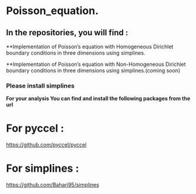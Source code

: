# Poisson_equation.
## In the repositories, you will find :

**Implementation of Poisson’s equation with Homogeneous Dirichlet boundary conditions in three dimensions using simplines.

**Implementation of Poisson’s equation with Non-Homogeneous Dirichlet boundary conditions in three dimensions using simplines.(coming soon)

### Please install simplines

**For your analysis You can find and install the following packages from the url**

# For pyccel : 

  https://github.com/pyccel/pyccel

# For simplines : 

  https://github.com/Bahari95/simplines

